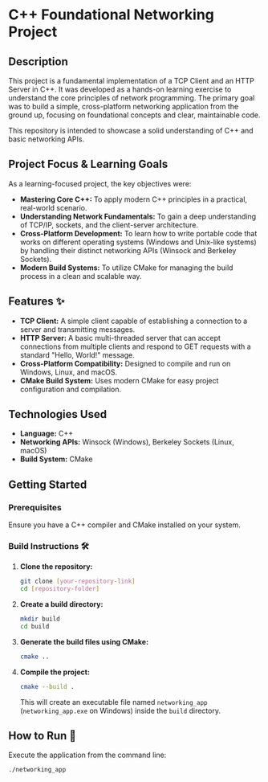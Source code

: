 # C++ Foundational Networking Project

## Description

This project is a fundamental implementation of a TCP Client and an HTTP Server in C++. It was developed as a hands-on learning exercise to understand the core principles of network programming. The primary goal was to build a simple, cross-platform networking application from the ground up, focusing on foundational concepts and clear, maintainable code.

This repository is intended to showcase a solid understanding of C++ and basic networking APIs.

## Project Focus & Learning Goals

As a learning-focused project, the key objectives were:

* **Mastering Core C++:** To apply modern C++ principles in a practical, real-world scenario.
* **Understanding Network Fundamentals:** To gain a deep understanding of TCP/IP, sockets, and the client-server architecture.
* **Cross-Platform Development:** To learn how to write portable code that works on different operating systems (Windows and Unix-like systems) by handling their distinct networking APIs (Winsock and Berkeley Sockets).
* **Modern Build Systems:** To utilize CMake for managing the build process in a clean and scalable way.

## Features ✨

* **TCP Client:** A simple client capable of establishing a connection to a server and transmitting messages.
* **HTTP Server:** A basic multi-threaded server that can accept connections from multiple clients and respond to GET requests with a standard "Hello, World!" message.
* **Cross-Platform Compatibility:** Designed to compile and run on Windows, Linux, and macOS.
* **CMake Build System:** Uses modern CMake for easy project configuration and compilation.

## Technologies Used

* **Language:** C++
* **Networking APIs:** Winsock (Windows), Berkeley Sockets (Linux, macOS)
* **Build System:** CMake

## Getting Started

### Prerequisites

Ensure you have a C++ compiler and CMake installed on your system.

### Build Instructions 🛠️

1.  **Clone the repository:**
    ```bash
    git clone [your-repository-link]
    cd [repository-folder]
    ```

2.  **Create a build directory:**
    ```bash
    mkdir build
    cd build
    ```

3.  **Generate the build files using CMake:**
    ```bash
    cmake ..
    ```

4.  **Compile the project:**
    ```bash
    cmake --build .
    ```
    This will create an executable file named `networking_app` (`networking_app.exe` on Windows) inside the `build` directory.

## How to Run 🚀

Execute the application from the command line:

```bash
./networking_app
